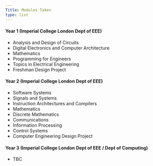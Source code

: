 ```yaml
---
Title: Modules Taken
type: list
---
```



#### Year 1 (Imperial College London Dept of EEE)
- Analysis and Design of Circuits
- Digital Electronics and Computer Architecture 
- Mathematics
- Programming for Engineers
- Topics in Electrical Engineering 
- Freshman Design Project

#### Year 2 (Imperial College London Dept of EEE)
- Software Systems
- Signals and Systems
- Instruction Architectures and Compilers
- Mathematics
- Discrete Mathematics 
- Communications
- Information Processing
- Control Systems
- Computer Engineering Design Project

#### Year 3 (Imperial College London Dept of EEE / Dept of Computing)
- TBC